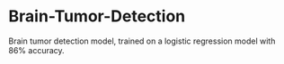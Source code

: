 # Brain-Tumor-Detection
Brain tumor detection model, trained on a logistic regression model with 86% accuracy.
